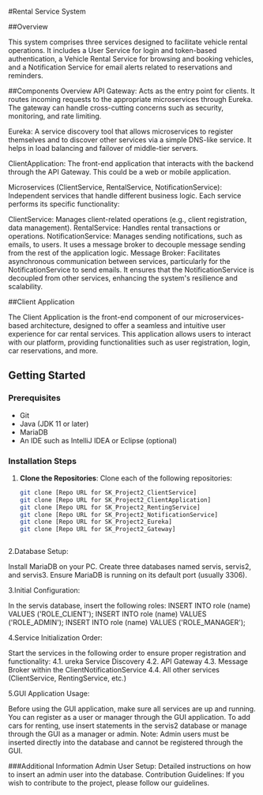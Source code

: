 #Rental Service System

##Overview

This system comprises three services designed to facilitate vehicle rental operations. It includes a User Service for login and token-based authentication, a Vehicle Rental Service for browsing and booking vehicles, and a Notification Service for email alerts related to reservations and reminders.

##Components Overview
API Gateway: Acts as the entry point for clients. It routes incoming requests to the appropriate microservices through Eureka. The gateway can handle cross-cutting concerns such as security, monitoring, and rate limiting.

Eureka: A service discovery tool that allows microservices to register themselves and to discover other services via a simple DNS-like service. It helps in load balancing and failover of middle-tier servers.

ClientApplication: The front-end application that interacts with the backend through the API Gateway. This could be a web or mobile application.

Microservices (ClientService, RentalService, NotificationService): Independent services that handle different business logic. Each service performs its specific functionality:

ClientService: Manages client-related operations (e.g., client registration, data management).
RentalService: Handles rental transactions or operations.
NotificationService: Manages sending notifications, such as emails, to users. It uses a message broker to decouple message sending from the rest of the application logic.
Message Broker: Facilitates asynchronous communication between services, particularly for the NotificationService to send emails. It ensures that the NotificationService is decoupled from other services, enhancing the system's resilience and scalability.


##Client Application

The Client Application is the front-end component of our microservices-based architecture, designed to offer a seamless and intuitive user experience for car rental services. This application allows users to interact with our platform, providing functionalities such as user registration, login, car reservations, and more.



## Getting Started

### Prerequisites

- Git
- Java (JDK 11 or later)
- MariaDB
- An IDE such as IntelliJ IDEA or Eclipse (optional)

### Installation Steps

1. **Clone the Repositories**: Clone each of the following repositories:

   ```bash
   git clone [Repo URL for SK_Project2_ClientService]
   git clone [Repo URL for SK_Project2_ClientApplication]
   git clone [Repo URL for SK_Project2_RentingService]
   git clone [Repo URL for SK_Project2_NotificationService]
   git clone [Repo URL for SK_Project2_Eureka]
   git clone [Repo URL for SK_Project2_Gateway]



2.Database Setup:

Install MariaDB on your PC.
Create three databases named servis, servis2, and servis3.
Ensure MariaDB is running on its default port (usually 3306).

3.Initial Configuration:

In the servis database, insert the following roles:
INSERT INTO role (name) VALUES ('ROLE_CLIENT');
INSERT INTO role (name) VALUES ('ROLE_ADMIN');
INSERT INTO role (name) VALUES ('ROLE_MANAGER');


4.Service Initialization Order:

Start the services in the following order to ensure proper registration and functionality:
4.1. ureka Service Discovery
4.2. API Gateway
4.3. Message Broker within the ClientNotificationService
4.4. All other services (ClientService, RentingService, etc.)


5.GUI Application Usage:

Before using the GUI application, make sure all services are up and running.
You can register as a user or manager through the GUI application.
To add cars for renting, use insert statements in the servis2 database or manage through the GUI as a manager or admin.
Note: Admin users must be inserted directly into the database and cannot be registered through the GUI.



###Additional Information
Admin User Setup: Detailed instructions on how to insert an admin user into the database.
Contribution Guidelines: If you wish to contribute to the project, please follow our guidelines.





